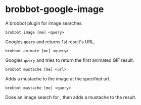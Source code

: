 # brobbot-google-image

A brobbot plugin for image searches.

```
brobbot image [me] <query>
```

Googles `query` and returns 1st result's URL.

```
brobbot animate [me] <query>
```

Googles `query` and tries to return the first animated GIF result.

```
brobbot mustache [me] <url>
```

Adds a mustache to the image at the specified url.

```
brobbot mustache [me] <query>
```

Does an image search for <query>, then adds a mustache to the result.

